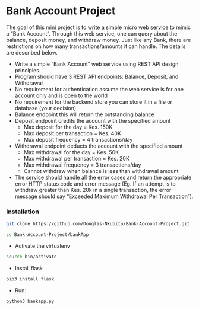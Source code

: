 # Bank Account Project

The goal of this mini project is to write a simple micro web service to mimic a “Bank Account”. Through this web service, one can query about the balance, deposit money, and withdraw money. Just like any Bank, there are restrictions on how many transactions/amounts it can handle. The details are described below.

  + Write a simple “Bank Account” web service using REST API design principles.
  + Program should have 3 REST API endpoints: Balance, Deposit, and Withdrawal
  + No requirement for authentication assume the web service is for one account only and is open to the world
  + No requirement for the backend store you can store it in a file or database (your decision)
  + Balance endpoint this will return the outstanding balance
  + Deposit endpoint credits the account with the specified amount
    - Max deposit for the day = Kes. 150K
    - Max deposit per transaction = Kes. 40K
    - Max deposit frequency = 4 transactions/day
  + Withdrawal endpoint deducts the account with the specified amount
    - Max withdrawal for the day = Kes. 50K
    - Max withdrawal per transaction = Kes. 20K
    - Max withdrawal frequency = 3 transactions/day
    - Cannot withdraw when balance is less than withdrawal amount
  + The service should handle all the error cases and return the appropriate error HTTP status code and error message (Eg. If an attempt is to withdraw greater than Kes. 20k in a single transaction, the error message should say “Exceeded Maximum Withdrawal Per Transaction”).

### Installation

```sh
git clone https://github.com/Douglas-Nkubitu/Bank-Account-Project.git
```

```sh
cd Bank-Account-Project/bankApp
```

+ Activate the virtualenv

```sh
source bin/activate
```

+ Install flask

```sh
pip3 install flask
```

+ Run:

```sh
python3 bankapp.py
```

